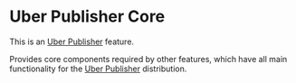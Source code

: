 # Uber Publisher Core

This is an [Uber Publisher](https://www.drupal.org/project/uber_publisher)
 feature.

Provides core components required by other features, which have all main
 functionality for the
 [Uber Publisher](https://www.drupal.org/project/uber_publisher) distribution.
